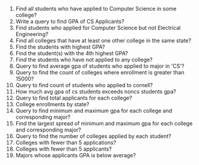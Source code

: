 1. Find all students who have applied to Computer Science in some college?
2. Write a query to find GPA of CS Applicants?
3. Find students who applied for Computer Science but not Electrical Engineering?
4. Find all colleges that have at least one other college in the same state?
5. Find the students with highest GPA?
6. Find the student(s) with the 4th highest GPA?
7. Find the students who have not applied to any college?
8. Query to find average gpa of students who applied to major in 'CS'?
9. Query to find the count of colleges where enrollment is greater than 15000?
10. Query to find count of students who applied to cornell?
11. How much avg gpa of cs students exceeds noncs students gpa?
12. Query to find total applicants for each college?
13. College enrollments by state?
14. Query to find minimum and maximum gpa for each college and corresponding major?
15. Find the largest spread of minimum and maximum gpa for each college and corresponding major?
16. Query to find the number of colleges applied by each student?
17. Colleges with fewer than 5 applications?
18. Colleges with fewer than 5 applicants?
19. Majors whose applicants GPA is below average?
